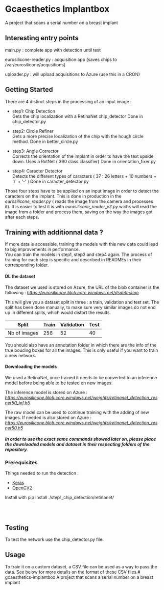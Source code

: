 # Gcaesthetics Implantbox

A project that scans a serial number on a breast implant


## Interesting entry points

main.py : complete app with detection until text

eurosilicone-reader.py : acquisition app (saves chips to /var/eurosilicone/acqusitions)

uploader.py : will upload acquisitions to Azure (use this in a CRON)


## Getting Started

There are 4 distinct steps in the processing of an input image :
- step1: Chip Detection <br/>
Gets the chip localization with a RetinaNet chip_detector
Done in chip_detector.py

- step2: Circle Refiner <br/>
Gets a more precise localization of the chip with the hough circle method.
Done in better_circle.py

- step3: Angle Corrector <br/>
Corrects the orientation of the implant in order to have the text upside down. Uses a RotNet ( 360 class classifier)
Done in orientation_fixer.py

- step4: Caracter Detector <br/>
Detects the different types of caracters ( 37 : 26 letters + 10 numbers + '/' + '-' )
Done in caracter_detector.py


Those four steps have to be applied on an input image in order to detect the caracters on the implant. This is done in production in the *eurosilicone_reader.py* ( reads the image from the camera and processes it).
It is easier to test it is with *eurosilicone_reader_v2.py* wichs will read the image from a folder and process them, saving on the way the images got after each steps.


## Training with additionnal data ?

If more data is accessible, training the models with this new data could lead to big improvements in performance. <br/>
You can train the models in step1, step3 and step4 again. The process of training for each step is specific and described in READMEs in their corresponding folder.


#### DL the dataset

The dataset we used is stored on Azure, the URL of the blob container is the following :
*https://eurosilicone.blob.core.windows.net/dsdetection*

This will give you a dataset split in three : a train, validation and test set. The split has been done manually, to make sure very similar images do not end up in different splits, which would distort the results.

Split                      | Train    |     Validation   |     Test   
------------------------------|-------------|-------------|-------------------|
Nb of images              |   256         |   52     |   40           

You should also have an annotation folder in which there are the info of the true bouding boxes for all the images. This is only useful if you want to train a new network.

#### Downloading the models

We used a RetinaNet, once trained it needs to be converted to an inference model before being able to be tested on new images.

The inference model is stored on Azure :
*https://eurosilicone.blob.core.windows.net/weights/retinanet_detection_resnet50_inf.h5*

The raw model can be used to continue training with the adding of new images. If needed is also stored on Azure :
*https://eurosilicone.blob.core.windows.net/weights/retinanet_detection_resnet50.h5*

##### **In order to use the exact same commands showed later on, please place the downloaded models and dataset in their respecting folders of the repository.**

### Prerequisites

Things needed to run the detection :

* [Keras](https://www.pyimagesearch.com/2016/11/14/installing-keras-with-tensorflow-backend/)
* [OpenCV2](https://pypi.org/project/opencv-python/)

Install with pip install ./step1_chip_detection/retinanet/


<br /><br />

## Testing

To test the network use the chip_detector.py file.

## Usage

To train it on a custom dataset, a CSV file can be used as a way to pass the data.
See below for more details on the format of these CSV files.# gcaesthetics-implantbox
A project that scans a serial number on a breast implant
